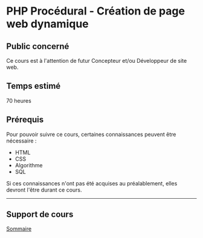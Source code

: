 # PHP Procédural - Création de page web dynamique

## Public concerné

Ce cours est à l'attention de futur Concepteur et/ou Développeur de site web.

## Temps estimé

70 heures

## Prérequis

Pour pouvoir suivre ce cours, certaines connaissances peuvent être nécessaire :
- HTML
- CSS
- Algorithme
- SQL

Si ces connaissances n'ont pas été acquises au préalablement, elles devront l'être durant ce cours.

----------

## Support de cours

[Sommaire](courses/00_sommaire.md)